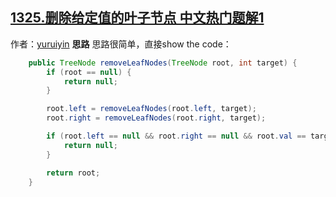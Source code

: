 ## [1325.删除给定值的叶子节点 中文热门题解1](https://leetcode.cn/problems/delete-leaves-with-a-given-value/solutions/100000/dfs-by-npe_tle)

作者：[yuruiyin](https://leetcode.cn/u/yuruiyin)
**思路**
思路很简单，直接show the code：

```java
    public TreeNode removeLeafNodes(TreeNode root, int target) {
        if (root == null) {
            return null;
        }

        root.left = removeLeafNodes(root.left, target);
        root.right = removeLeafNodes(root.right, target);

        if (root.left == null && root.right == null && root.val == target) {
            return null;
        }

        return root;
    }
```